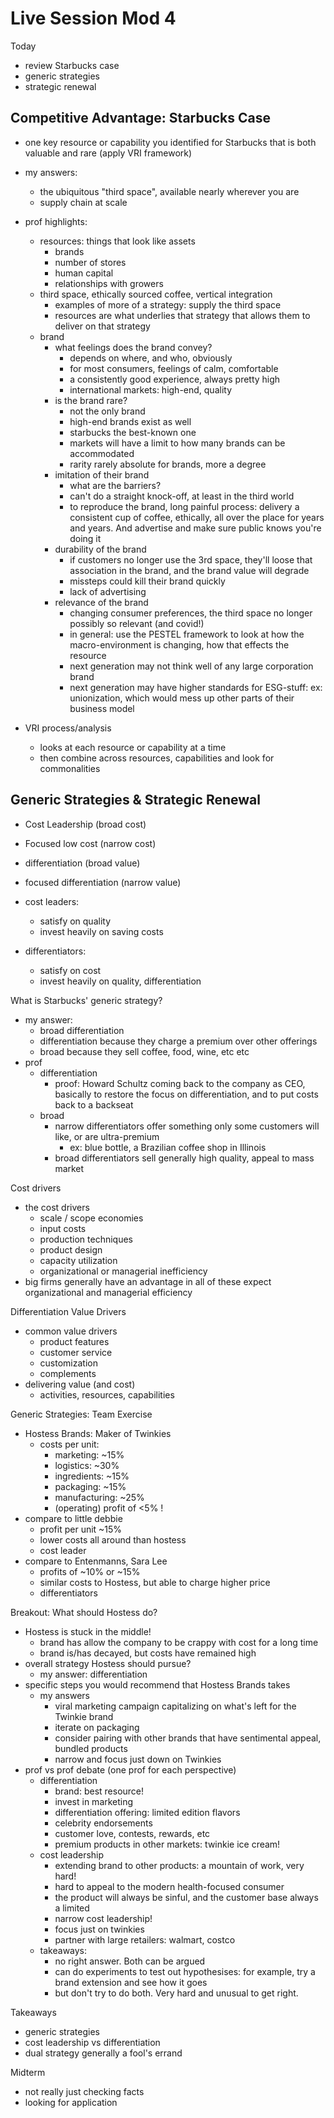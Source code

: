 # Live Session Mod 4

Today

- review Starbucks case
- generic strategies
- strategic renewal

## Competitive Advantage: Starbucks Case

- one key resource or capability you identified for Starbucks that is both
  valuable and rare (apply VRI framework)
- my answers:
  - the ubiquitous "third space", available nearly wherever you are
  - supply chain at scale
- prof highlights:

  - resources: things that look like assets
    - brands
    - number of stores
    - human capital
    - relationships with growers
  - third space, ethically sourced coffee, vertical integration
    - examples of more of a strategy: supply the third space
    - resources are what underlies that strategy that allows them to deliver on
      that strategy
  - brand
    - what feelings does the brand convey?
      - depends on where, and who, obviously
      - for most consumers, feelings of calm, comfortable
      - a consistently good experience, always pretty high
      - international markets: high-end, quality
    - is the brand rare?
      - not the only brand
      - high-end brands exist as well
      - starbucks the best-known one
      - markets will have a limit to how many brands can be accommodated
      - rarity rarely absolute for brands, more a degree
    - imitation of their brand
      - what are the barriers?
      - can't do a straight knock-off, at least in the third world
      - to reproduce the brand, long painful process: delivery a consistent cup
        of coffee, ethically, all over the place for years and years. And
        advertise and make sure public knows you're doing it
    - durability of the brand
      - if customers no longer use the 3rd space, they'll loose that association
        in the brand, and the brand value will degrade
      - missteps could kill their brand quickly
      - lack of advertising
    - relevance of the brand
      - changing consumer preferences, the third space no longer possibly so
        relevant (and covid!)
      - in general: use the PESTEL framework to look at how the
        macro-environment is changing, how that effects the resource
      - next generation may not think well of any large corporation brand
      - next generation may have higher standards for ESG-stuff: ex:
        unionization, which would mess up other parts of their business model

- VRI process/analysis
  - looks at each resource or capability at a time
  - then combine across resources, capabilities and look for commonalities

## Generic Strategies & Strategic Renewal

- Cost Leadership (broad cost)
- Focused low cost (narrow cost)
- differentiation (broad value)
- focused differentiation (narrow value)

- cost leaders:
  - satisfy on quality
  - invest heavily on saving costs
- differentiators:
  - satisfy on cost
  - invest heavily on quality, differentiation

What is Starbucks' generic strategy?

- my answer:
  - broad differentiation
  - differentiation because they charge a premium over other offerings
  - broad because they sell coffee, food, wine, etc etc
- prof
  - differentiation
    - proof: Howard Schultz coming back to the company as CEO, basically to
      restore the focus on differentiation, and to put costs back to a backseat
  - broad
    - narrow differentiators offer something only some customers will like, or
      are ultra-premium
      - ex: blue bottle, a Brazilian coffee shop in Illinois
    - broad differentiators sell generally high quality, appeal to mass market

Cost drivers

- the cost drivers
  - scale / scope economies
  - input costs
  - production techniques
  - product design
  - capacity utilization
  - organizational or managerial inefficiency
- big firms generally have an advantage in all of these expect organizational
  and managerial efficiency

Differentiation Value Drivers

- common value drivers
  - product features
  - customer service
  - customization
  - complements
- delivering value (and cost)
  - activities, resources, capabilities

Generic Strategies: Team Exercise

- Hostess Brands: Maker of Twinkies
  - costs per unit:
    - marketing: ~15%
    - logistics: ~30%
    - ingredients: ~15%
    - packaging: ~15%
    - manufacturing: ~25%
    - (operating) profit of <5% !
- compare to little debbie
  - profit per unit ~15%
  - lower costs all around than hostess
  - cost leader
- compare to Entenmanns, Sara Lee
  - profits of ~10% or ~15%
  - similar costs to Hostess, but able to charge higher price
  - differentiators

Breakout: What should Hostess do?

- Hostess is stuck in the middle!
  - brand has allow the company to be crappy with cost for a long time
  - brand is/has decayed, but costs have remained high
- overall strategy Hostess should pursue?
  - my answer: differentiation
- specific steps you would recommend that Hostess Brands takes
  - my answers
    - viral marketing campaign capitalizing on what's left for the Twinkie brand
    - iterate on packaging
    - consider pairing with other brands that have sentimental appeal, bundled
      products
    - narrow and focus just down on Twinkies
- prof vs prof debate (one prof for each perspective)
  - differentiation
    - brand: best resource!
    - invest in marketing
    - differentiation offering: limited edition flavors
    - celebrity endorsements
    - customer love, contests, rewards, etc
    - premium products in other markets: twinkie ice cream!
  - cost leadership
    - extending brand to other products: a mountain of work, very hard!
    - hard to appeal to the modern health-focused consumer
    - the product will always be sinful, and the customer base always a limited
    - narrow cost leadership!
    - focus just on twinkies
    - partner with large retailers: walmart, costco
  - takeaways:
    - no right answer. Both can be argued
    - can do experiments to test out hypothesises: for example, try a brand
      extension and see how it goes
    - but don't try to do both. Very hard and unusual to get right.

Takeaways

- generic strategies
- cost leadership vs differentiation
- dual strategy generally a fool's errand

Midterm

- not really just checking facts
- looking for application
